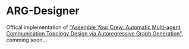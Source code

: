 # ARG-Designer
Offical implementation of ["Assemble Your Crew: Automatic Multi-agent Communication Topology Design via Autoregressive Graph Generation"](https://arxiv.org/abs/2507.18224), comming soon...
